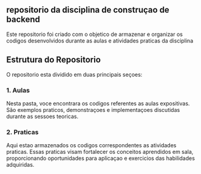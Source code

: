 ## repositorio da disciplina de construçao de backend

Este repositorio foi criado com o objetico de armazenar e organizar os
codigos desenvolvidos durante as aulas e atividades praticas da
disciplina

## Estrutura do Repositorio

O repositorio esta dividido em duas principais seçoes: 

### 1. Aulas 
Nesta pasta, voce encontrara os codigos referentes as aulas
expositivas. São exemplos praticos, demonstraçoes e
implementaçoes discutidas durante as sessoes teoricas.

### 2. Praticas
Aqui estao armazenados os codigos correspondentes as atividades 
praticas. Essas praticas visam fortalecer os conceitos aprendidos em sala,
proporcionando oportunidades para aplicaçao e exercicios das 
habilidades adquiridas.

